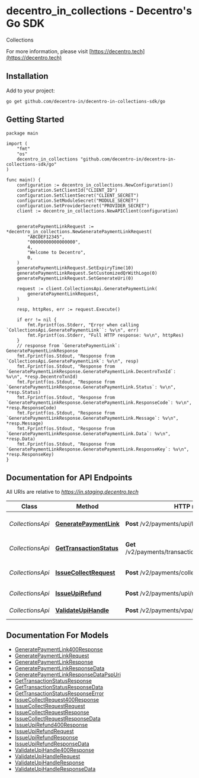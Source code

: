 # decentro_in_collections - Decentro's Go SDK

Collections

For more information, please visit [https://decentro.tech](https://decentro.tech)

## Installation

Add to your project:

```shell
go get github.com/decentro-in/decentro-in-collections-sdk/go
```

## Getting Started

```golang
package main

import (
    "fmt"
    "os"
    decentro_in_collections "github.com/decentro-in/decentro-in-collections-sdk/go"
)

func main() {
    configuration := decentro_in_collections.NewConfiguration()
    configuration.SetClientId("CLIENT_ID")
    configuration.SetClientSecret("CLIENT_SECRET")
    configuration.SetModuleSecret("MODULE_SECRET")
    configuration.SetProviderSecret("PROVIDER_SECRET")
    client := decentro_in_collections.NewAPIClient(configuration)

    
    generatePaymentLinkRequest := *decentro_in_collections.NewGeneratePaymentLinkRequest(
        "ABCDEF12345",
        "00000000000000000",
        4,
        "Welcome to Decentro",
        0,
    )
    generatePaymentLinkRequest.SetExpiryTime(10)
    generatePaymentLinkRequest.SetCustomizedQrWithLogo(0)
    generatePaymentLinkRequest.SetGenerateUri(0)
    
    request := client.CollectionsApi.GeneratePaymentLink(
        generatePaymentLinkRequest,
    )
    
    resp, httpRes, err := request.Execute()

    if err != nil {
        fmt.Fprintf(os.Stderr, "Error when calling `CollectionsApi.GeneratePaymentLink``: %v\n", err)
        fmt.Fprintf(os.Stderr, "Full HTTP response: %v\n", httpRes)
    }
    // response from `GeneratePaymentLink`: GeneratePaymentLinkResponse
    fmt.Fprintf(os.Stdout, "Response from `CollectionsApi.GeneratePaymentLink`: %v\n", resp)
    fmt.Fprintf(os.Stdout, "Response from `GeneratePaymentLinkResponse.GeneratePaymentLink.DecentroTxnId`: %v\n", *resp.DecentroTxnId)
    fmt.Fprintf(os.Stdout, "Response from `GeneratePaymentLinkResponse.GeneratePaymentLink.Status`: %v\n", *resp.Status)
    fmt.Fprintf(os.Stdout, "Response from `GeneratePaymentLinkResponse.GeneratePaymentLink.ResponseCode`: %v\n", *resp.ResponseCode)
    fmt.Fprintf(os.Stdout, "Response from `GeneratePaymentLinkResponse.GeneratePaymentLink.Message`: %v\n", *resp.Message)
    fmt.Fprintf(os.Stdout, "Response from `GeneratePaymentLinkResponse.GeneratePaymentLink.Data`: %v\n", *resp.Data)
    fmt.Fprintf(os.Stdout, "Response from `GeneratePaymentLinkResponse.GeneratePaymentLink.ResponseKey`: %v\n", *resp.ResponseKey)
}
```

## Documentation for API Endpoints

All URIs are relative to *https://in.staging.decentro.tech*

Class | Method | HTTP request | Description
------------ | ------------- | ------------- | -------------
*CollectionsApi* | [**GeneratePaymentLink**](docs/CollectionsApi.md#generatepaymentlink) | **Post** /v2/payments/upi/link | Generate payment link
*CollectionsApi* | [**GetTransactionStatus**](docs/CollectionsApi.md#gettransactionstatus) | **Get** /v2/payments/transaction/{transaction_id}/status | Get transaction status
*CollectionsApi* | [**IssueCollectRequest**](docs/CollectionsApi.md#issuecollectrequest) | **Post** /v2/payments/collection | Issue collect request
*CollectionsApi* | [**IssueUpiRefund**](docs/CollectionsApi.md#issueupirefund) | **Post** /v2/payments/upi/refund | Issue UPI Refund
*CollectionsApi* | [**ValidateUpiHandle**](docs/CollectionsApi.md#validateupihandle) | **Post** /v2/payments/vpa/validate | Validate UPI handle


## Documentation For Models

 - [GeneratePaymentLink400Response](docs/GeneratePaymentLink400Response.md)
 - [GeneratePaymentLinkRequest](docs/GeneratePaymentLinkRequest.md)
 - [GeneratePaymentLinkResponse](docs/GeneratePaymentLinkResponse.md)
 - [GeneratePaymentLinkResponseData](docs/GeneratePaymentLinkResponseData.md)
 - [GeneratePaymentLinkResponseDataPspUri](docs/GeneratePaymentLinkResponseDataPspUri.md)
 - [GetTransactionStatusResponse](docs/GetTransactionStatusResponse.md)
 - [GetTransactionStatusResponseData](docs/GetTransactionStatusResponseData.md)
 - [GetTransactionStatusResponseError](docs/GetTransactionStatusResponseError.md)
 - [IssueCollectRequest400Response](docs/IssueCollectRequest400Response.md)
 - [IssueCollectRequestRequest](docs/IssueCollectRequestRequest.md)
 - [IssueCollectRequestResponse](docs/IssueCollectRequestResponse.md)
 - [IssueCollectRequestResponseData](docs/IssueCollectRequestResponseData.md)
 - [IssueUpiRefund400Response](docs/IssueUpiRefund400Response.md)
 - [IssueUpiRefundRequest](docs/IssueUpiRefundRequest.md)
 - [IssueUpiRefundResponse](docs/IssueUpiRefundResponse.md)
 - [IssueUpiRefundResponseData](docs/IssueUpiRefundResponseData.md)
 - [ValidateUpiHandle400Response](docs/ValidateUpiHandle400Response.md)
 - [ValidateUpiHandleRequest](docs/ValidateUpiHandleRequest.md)
 - [ValidateUpiHandleResponse](docs/ValidateUpiHandleResponse.md)
 - [ValidateUpiHandleResponseData](docs/ValidateUpiHandleResponseData.md)
